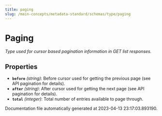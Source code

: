 ```yaml
---
title: paging
slug: /main-concepts/metadata-standard/schemas/type/paging
---
```


# Paging

*Type used for cursor based pagination information in GET list responses.*

## Properties

- **`before`** *(string)*: Before cursor used for getting the previous page (see API pagination for details).
- **`after`** *(string)*: After cursor used for getting the next page (see API pagination for details).
- **`total`** *(integer)*: Total number of entries available to page through.


Documentation file automatically generated at 2023-04-13 23:17:03.893190.
